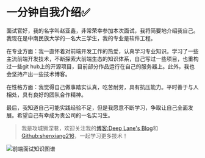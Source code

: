 # 一分钟自我介绍✅

面试官好，我的名字叫赵亚鑫，非常荣幸参加本次面试，我将简要地介绍我自己。我现在是中南民族大学的一名大三学生，我的专业是软件工程。

在专业方面：我一直怀着对前端开发工作的热爱，认真学习专业知识。学习了一些主流前端开发技术，不断探索大前端生态的知识体系，自己写过一些项目，也重构过一些git hub上的开源项目，目前部分作品运行在自己的服务器上。此外，我也会坚持产出一些技术博客。

在性格方面：我觉得自己做事踏实认真，吃苦耐劳，具有抗压能力。平时善于与人相处，具有良好的团队合作精神。

最后，我知道自己可能实践经验不足，但是我愿意不断学习，争取让自己全面发展。希望自己有幸成为贵公司的一名实习生。















>  我是攻城狮深巷，欢迎关注我的[博客:Deep Lane's Blog](https://mmyxyz.xyz/)和[Github:shenxiang216](https://github.com/shenxiang216)，一起学习更多技术！



![前端面试知识图谱](https://cdn.jsdelivr.net/gh/shenxiang216/blog-imgs/linshi/202111081627839.png)

